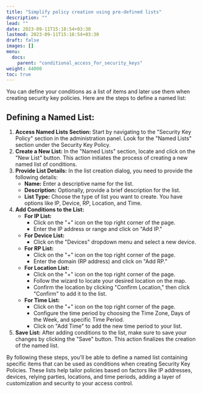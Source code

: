 ```yaml
---
title: "Simplify policy creation using pre-defined lists"
description: ""
lead: ""
date: 2023-09-11T15:18:54+03:30
lastmod: 2023-09-11T15:18:54+03:30
draft: false
images: []
menu:
  docs:
    parent: "conditional_access_for_security_keys"
weight: 44000
toc: true
---
```


You can define your conditions as a list of items and later use them when creating security key policies. Here are the steps to define a named list:

## Defining a Named List:

1. **Access Named Lists Section:** Start by navigating to the "Security Key Policy" section in the administration panel. Look for the "Named Lists" section under the Security Key Policy.
2. **Create a New List:** In the "Named Lists" section, locate and click on the "New List" button. This action initiates the process of creating a new named list of conditions.
3. **Provide List Details:** In the list creation dialog, you need to provide the following details:
    - **Name:** Enter a descriptive name for the list.
    - **Description:** Optionally, provide a brief description for the list.
    - **List Type:** Choose the type of list you want to create. You have options like IP, Device, RP, Location, and Time.
4. **Add Conditions to the List:**
    - **For IP List:**
        - Click on the "+" icon on the top right corner of the page.
        - Enter the IP address or range and click on "Add IP."
    - **For Device List:**
        - Click on the "Devices" dropdown menu and select a new device.
    - **For RP List:**
        - Click on the "+" icon on the top right corner of the page.
        - Enter the domain (RP address) and click on "Add RP."
    - **For Location List:**
        - Click on the "+" icon on the top right corner of the page.
        - Follow the wizard to locate your desired location on the map.
        - Confirm the location by clicking "Confirm Location," then click "Confirm" to add it to the list.
    - **For Time List:**
        - Click on the "+" icon on the top right corner of the page.
        - Configure the time period by choosing the Time Zone, Days of the Week, and specific Time Period.
        - Click on "Add Time" to add the new time period to your list.
5. **Save List:** After adding conditions to the list, make sure to save your changes by clicking the "Save" button. This action finalizes the creation of the named list.

By following these steps, you'll be able to define a named list containing specific items that can be used as conditions when creating Security Key Policies. These lists help tailor policies based on factors like IP addresses, devices, relying parties, locations, and time periods, adding a layer of customization and security to your access control.
